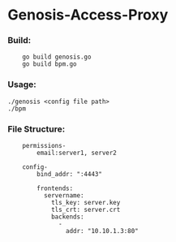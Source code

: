 # Genosis-Access-Proxy

### Build:
        go build genosis.go
        go build bpm.go

### Usage:
    ./genosis <config file path>
    ./bpm
    
### File Structure:
        permissions-
            email:server1, server2
          
        config-
            bind_addr: ":4443"

            frontends:
              servername:
                tls_key: server.key
                tls_crt: server.crt
                backends:
                  -
                    addr: "10.10.1.3:80"
